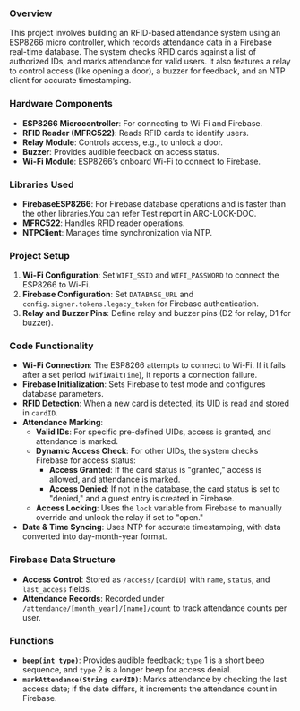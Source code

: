 ### Overview

This project involves building an RFID-based attendance system using an ESP8266 micro controller, which records attendance data in a Firebase real-time database. The system checks RFID cards against a list of authorized IDs, and marks attendance for valid users. It also features a relay to control access (like opening a door), a buzzer for feedback, and an NTP client for accurate timestamping.

### Hardware Components

- **ESP8266 Microcontroller**: For connecting to Wi-Fi and Firebase.
- **RFID Reader (MFRC522)**: Reads RFID cards to identify users.
- **Relay Module**: Controls access, e.g., to unlock a door.
- **Buzzer**: Provides audible feedback on access status.
- **Wi-Fi Module**: ESP8266’s onboard Wi-Fi to connect to Firebase.

### Libraries Used

- **FirebaseESP8266**: For Firebase database operations and is faster than the other libraries.You can refer Test report in ARC-LOCK-DOC.
- **MFRC522**: Handles RFID reader operations.
- **NTPClient**: Manages time synchronization via NTP.

### Project Setup

1. **Wi-Fi Configuration**: Set `WIFI_SSID` and `WIFI_PASSWORD` to connect the ESP8266 to Wi-Fi.
2. **Firebase Configuration**: Set `DATABASE_URL` and `config.signer.tokens.legacy_token` for Firebase authentication.
3. **Relay and Buzzer Pins**: Define relay and buzzer pins (D2 for relay, D1 for buzzer).

### Code Functionality

- **Wi-Fi Connection**: The ESP8266 attempts to connect to Wi-Fi. If it fails after a set period (`wifiWaitTime`), it reports a connection failure.
- **Firebase Initialization**: Sets Firebase to test mode and configures database parameters.
- **RFID Detection**: When a new card is detected, its UID is read and stored in `cardID`.
- **Attendance Marking**:
    - **Valid IDs**: For specific pre-defined UIDs, access is granted, and attendance is marked.
    - **Dynamic Access Check**: For other UIDs, the system checks Firebase for access status:
        - **Access Granted**: If the card status is "granted," access is allowed, and attendance is marked.
        - **Access Denied**: If not in the database, the card status is set to "denied," and a guest entry is created in Firebase.
    - **Access Locking**: Uses the `lock` variable from Firebase to manually override and unlock the relay if set to "open."
- **Date & Time Syncing**: Uses NTP for accurate timestamping, with data converted into day-month-year format.

### Firebase Data Structure

- **Access Control**: Stored as `/access/[cardID]` with `name`, `status`, and `last_access` fields.
- **Attendance Records**: Recorded under `/attendance/[month_year]/[name]/count` to track attendance counts per user.

### Functions

- **`beep(int type)`**: Provides audible feedback; `type` 1 is a short beep sequence, and `type` 2 is a longer beep for access denial.
- **`markAttendance(String cardID)`**: Marks attendance by checking the last access date; if the date differs, it increments the attendance count in Firebase.